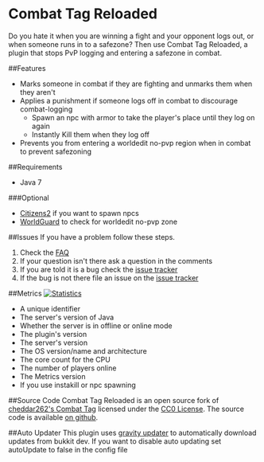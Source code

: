 Combat Tag Reloaded
=============
Do you hate it when you are winning a fight and your opponent logs out, or when someone runs in to a safezone? Then use Combat Tag Reloaded, a plugin that stops PvP logging and entering a safezone in combat.

##Features
* Marks someone in combat if they are fighting and unmarks them when they aren't
* Applies a punishment if someone logs off in combat to discourage combat-logging
  * Spawn an npc with armor to take the player's place until they log on again
  * Instantly Kill them when they log off
* Prevents you from entering a worldedit no-pvp region when in combat to prevent safezoning

##Requirements
* Java 7

###Optional
* [Citizens2](http://dev.bukkit.org/bukkit-plugins/citizens/) if you want to spawn npcs
* [WorldGuard](http://dev.bukkit.org/bukkit-plugins/worldguard/) to check for worldedit no-pvp zone

##Issues
If you have a problem follow these steps.
1. Check the [FAQ](https://gist.github.com/Techcable/cc4e31e70c9e93f34018)
2. If your question isn't there ask a question in the comments
3. If you are told it is a bug check the [issue tracker](https://github.com/Techcable/Combat-Tag/issues)
4. If the bug is not there file an issue on the [issue tracker](https://github.com/Techcable/Combat-Tag/issues)

##Metrics
[![Statistics](http://i.mcstats.org/CombatTagReloaded/Global+Statistics.png)](http://mcstats.org/plugin/CombatTagReloaded)
  * A unique identifier
  * The server's version of Java
  * Whether the server is in offline or online mode
  * The plugin's version
  * The server's version
  * The OS version/name and architecture
  * The core count for the CPU
  * The number of players online
  * The Metrics version
  * If you use instakill or npc spawning

##Source Code
Combat Tag Reloaded is an open source fork of [cheddar262's Combat Tag](http://dev.bukkit.org/bukkit-plugins/combat-tag/) licensed under the [CC0 License](http://creativecommons.org/publicdomain/zero/1.0/legalcode). The source code is available [on github](https://github.com/Techcable/Combat-Tag).

##Auto Updater
This plugin uses [gravity updater](http://forums.bukkit.org/threads/updater-2-3-easy-safe-and-policy-compliant-auto-updating-for-your-plugins-new.96681/) to automatically download updates from bukkit dev.
If you want to disable auto updating set autoUpdate to false in the config file
